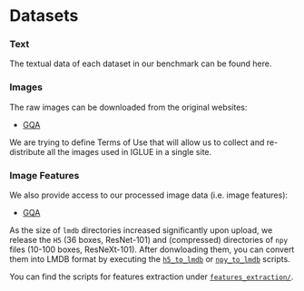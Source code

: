 # Datasets

### Text
The textual data of each dataset in our benchmark can be found here.

### Images
The raw images can be downloaded from the original websites:
- [GQA](https://cs.stanford.edu/people/dorarad/gqa/download.html)

We are trying to define Terms of Use that will allow us to collect and re-distribute all the images used in IGLUE in a single site.

### Image Features
We also provide access to our processed image data (i.e. image features):
- [GQA](https://sid.erda.dk/sharelink/FtoWxwitOz)

As the size of `lmdb` directories increased significantly upon upload, 
we release the `H5` (36 boxes, ResNet-101) and (compressed) directories of `npy` files (10-100 boxes, ResNeXt-101).
After donwloading them, you can convert them into LMDB format by executing the [`h5_to_lmdb`](../features_extraction/h5_to_lmdb.py) or [`npy_to_lmdb`](../features_extraction/npy_to_lmdb.py) scripts.

You can find the scripts for features extraction under [`features_extraction/`](../features_extraction).
